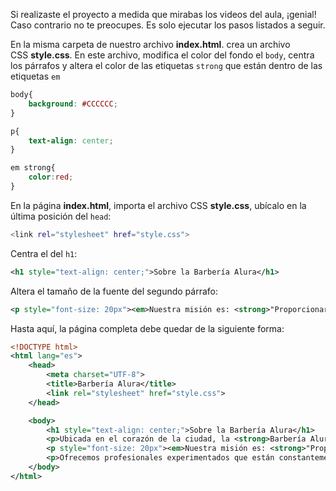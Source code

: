 Si realizaste el proyecto a medida que mirabas los videos del aula, ¡genial! Caso contrario no te preocupes. Es solo ejecutar los pasos listados a seguir.

En la misma carpeta de nuestro archivo **index.html**. crea un archivo CSS **style.css**. En este archivo, modifica el color del fondo el `body`, centra los párrafos y altera el color de las etiquetas `strong` que están dentro de las etiquetas `em`

```css
body{
    background: #CCCCCC;
}

p{
    text-align: center;
}

em strong{
    color:red;
}
```

En la página **index.html**, importa el archivo CSS **style.css**, ubícalo en la última posición del `head`:

```bash
<link rel="stylesheet" href="style.css">
```

Centra el del `h1`:

```xml
<h1 style="text-align: center;">Sobre la Barbería Alura</h1>
```

Altera el tamaño de la fuente del segundo párrafo:

```xml
<p style="font-size: 20px"><em>Nuestra misión es: <strong>"Proporcionar autoestima y calidad de vida a nuestros clientes"</strong>.</em></p>
```

Hasta aquí, la página completa debe quedar de la siguiente forma:

```xml
<!DOCTYPE html>
<html lang="es">
    <head>
        <meta charset="UTF-8"> 
        <title>Barbería Alura</title>
        <link rel="stylesheet" href="style.css">
    </head>

    <body>
        <h1 style="text-align: center;">Sobre la Barbería Alura</h1>
        <p>Ubicada en el corazón de la ciudad, la <strong>Barbería Alura</strong> trae para el mercado lo que hay de mejor para su cabello y barba. Fundada en 2020, la Barbería Alura ya es destaque en la ciudad y conquista nuevos clientes diariamente.</p>
        <p style="font-size: 20px"><em>Nuestra misión es: <strong>"Proporcionar autoestima y calidad de vida a nuestros clientes"</strong>.</em></p>
        <p>Ofrecemos profesionales experimentados que están constantemente observando los cambios y movimiento en el mundo de la moda, para así ofrecer a nuestros clientes las últimas tendencias. El atendimiento posee un padrón de excelencia y agilidad, garantizando calidad y satisfacción de nuestros clientes.</p> 
    </body>
</html>
```
